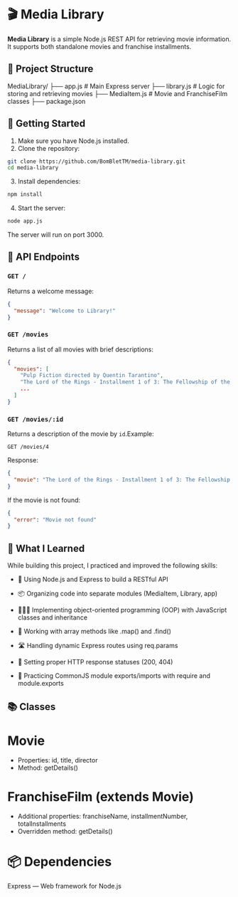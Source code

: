 # 🎬 Media Library

**Media Library** is a simple Node.js REST API for retrieving movie information. It supports both standalone movies and franchise installments.

## 📁 Project Structure

MediaLibrary/
├── app.js # Main Express server
├── library.js # Logic for storing and retrieving movies
├── MediaItem.js # Movie and FranchiseFilm classes
├── package.json

## 🚀 Getting Started

1. Make sure you have Node.js installed.
2. Clone the repository:

```bash
git clone https://github.com/BomBletTM/media-library.git
cd media-library
```
3. Install dependencies:
```bash
npm install
```
4. Start the server:
```bash
node app.js
```
The server will run on port 3000.

## 📌 API Endpoints

### `GET /`
Returns a welcome message:
```json
{
  "message": "Welcome to Library!"
}
```

### `GET /movies`
Returns a list of all movies with brief descriptions:
```json
{
  "movies": [
    "Pulp Fiction directed by Quentin Tarantino",
    "The Lord of the Rings - Installment 1 of 3: The Fellowship of the Ring directed by Peter Jackson",
    ...
  ]
}
```

### `GET /movies/:id`
Returns a description of the movie by `id`.Example:
```http
GET /movies/4
```
Response:
```json
{
  "movie": "The Lord of the Rings - Installment 1 of 3: The Fellowship of the Ring directed by Peter Jackson"
}
```
If the movie is not found:
```json
{
  "error": "Movie not found"
}
```

## 🧠 What I Learned
While building this project, I practiced and improved the following skills:

- 🔧 Using Node.js and Express to build a RESTful API

- 📦 Organizing code into separate modules (MediaItem, Library, app)

- 👨‍👩‍👦 Implementing object-oriented programming (OOP) with JavaScript classes and inheritance

- 🔁 Working with array methods like .map() and .find()

- 🛣️ Handling dynamic Express routes using req.params

- 🚦 Setting proper HTTP response statuses (200, 404)

- 🔄 Practicing CommonJS module exports/imports with require and module.exports

## 📚 Classes
# Movie
- Properties: id, title, director
- Method: getDetails()
# FranchiseFilm (extends Movie)
- Additional properties: franchiseName, installmentNumber, totalInstallments
- Overridden method: getDetails()
# 📦 Dependencies
Express — Web framework for Node.js